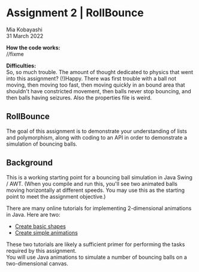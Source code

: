 # Assignment 2 | RollBounce  
Mia Kobayashi  
31 March 2022  

**How the code works:**  
//fixme  

**Difficulties:**  
So, so much trouble.  The amount of thought dedicated to physics that went into this assignment?  (!)Happy.  There was first trouble with a ball not moving, then moving too fast, then moving quickly in an bound area that shouldn't have constricted movement, then balls never stop bouncing, and then balls having seizures.  Also the properties file is weird.  

## RollBounce  
The goal of this assignment is to demonstrate your understanding of lists and polymorphism, along with coding to an API in order to demonstrate a simulation of bouncing balls.  

## Background
This is a working starting point for a bouncing ball simulation in Java Swing / AWT. (When you compile and run this, you'll see two animated balls moving horizontally at different speeds. You may use this as the starting point to meet the assignment objective.)  

There are many online tutorials for implementing 2-dimensional animations in Java. Here are two:  
* [Create basic shapes](https://www.youtube.com/watch?v=4YhrmAGpVtI)  
* [Create simple animations](https://www.youtube.com/watch?v=I3usNR8JrEE)  

These two tutorials are likely a sufficient primer for performing the tasks required by this assignment.  
You will use Java animations to simulate a number of bouncing balls on a two-dimensional canvas.  
